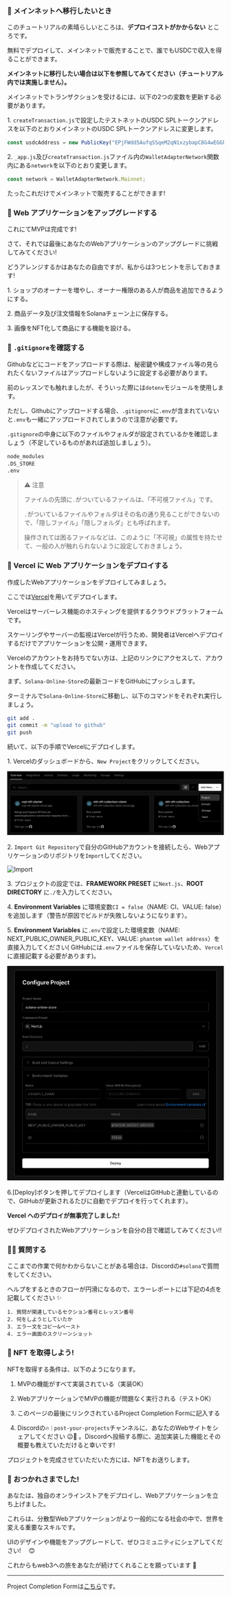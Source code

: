 ### 🚢 メインネットへ移行したいとき

このチュートリアルの素晴らしいところは、**デプロイコストがかからない** ところです。

無料でデプロイして、メインネットで販売することで、誰でもUSDCで収入を得ることができます。

**メインネットに移行したい場合は以下を参照してみてください（チュートリアル内では実施しません）。**

メインネットでトランザクションを受けるには、以下の2つの変数を更新する必要があります。

1\. `createTransaction.js`で設定したテストネットのUSDC SPLトークンアドレスを以下のとおりメインネットのUSDC SPLトークンアドレスに変更します。

```jsx
const usdcAddress = new PublicKey("EPjFWdd5AufqSSqeM2qN1xzybapC8G4wEGGkZwyTDt1v");
```

2\. `_app.js`及び`createTransaction.js`ファイル内の`WalletAdapterNetwork`関数内にある`network`を以下のとおり変更します。

```jsx
const network = WalletAdapterNetwork.Mainnet;
```

たったこれだけでメインネットで販売することができます!


### 🎨 Web アプリケーションをアップグレードする

これにてMVPは完成です!

さて、それでは最後にあなたのWebアプリケーションのアップグレードに挑戦してみてください!

どうアレンジするかはあなたの自由ですが、私からは3つヒントを示しておきます!

1\. ショップのオーナーを増やし、オーナー権限のある人が商品を追加できるようにする。

2\. 商品データ及び注文情報をSolanaチェーン上に保存する。

3\. 画像をNFT化して商品にする機能を設ける。


### 🙉 `.gitignore`を確認する

Githubなどにコードをアップロードする際は、秘密鍵や構成ファイル等の見られたくないファイルはアップロードしないように設定する必要があります。

前のレッスンでも触れましたが、そういった際には`dotenv`モジュールを使用します。

ただし、Githubにアップロードする場合、`.gitignore`に`.env`が含まれていないと`.env`も一緒にアップロードされてしまうので注意が必要です。

`.gitignore`の中身に以下のファイルやフォルダが設定されているかを確認しましょう（不足しているものがあれば追加しましょう）。

```txt
node_modules
.DS_STORE
.env
```

> ⚠️ 注意
>
> ファイルの先頭に`.`がついているファイルは、「不可視ファイル」です。
>
> `.`がついているファイルやフォルダはその名の通り見ることができないので、「隠しファイル」「隠しフォルダ」とも呼ばれます。
>
> 操作されては困るファイルなどは、このように「不可視」の属性を持たせて、一般の人が触れられないように設定しておきましょう。


### 🚀 Vercel に Web アプリケーションをデプロイする

作成したWebアプリケーションをデプロイしてみましょう。

ここでは[Vercel](https://Vercel.com)を用いてデプロイします。

Vercelはサーバーレス機能のホスティングを提供するクラウドプラットフォームです。

スケーリングやサーバーの監視はVercelが行うため、開発者はVercelへデプロイするだけでアプリケーションを公開・運用できます。

Vercelのアカウントをお持ちでない方は、上記のリンクにアクセスして、アカウントを作成してください。

まず、`Solana-Online-Store`の最新コードをGitHubにプッシュします。

ターミナルで`Solana-Online-Store`に移動し、以下のコマンドをそれぞれ実行しましょう。

```bash
git add .
git commit -m "upload to github"
git push
```

続いて、以下の手順でVercelにデプロイします。

1\. Vercelのダッシュボードから、`New Project`をクリックしてください。

![new project](/public/images/Solana-Online-Store/section-4/4_1_1.png)

2\. `Import Git Repository`で自分のGitHubアカウントを接続したら、Webアプリケーションのリポジトリを`Import`してください。

![Import](/public/images/Solana-Online-Store/section-4/4_1_2.png)

3\. プロジェクトの設定では、**FRAMEWORK PRESET** に`Next.js`、**ROOT DIRECTORY** に`./`を入力してください。

4\. **Environment Variables** に環境変数`CI = false`（NAME: CI、VALUE: false）を追加します（警告が原因でビルドが失敗しないようになります）。

5\. **Environment Variables** に`.env`で設定した環境変数（NAME: NEXT_PUBLIC_OWNER_PUBLIC_KEY、VALUE: `phantom wallet address`）を直接入力してください( GitHubには`.env`ファイルを保存していないため、`Vercel`に直接記載する必要があります)。

![Environment Variables1](/public/images/Solana-Online-Store/section-4/4_1_3.png)

6\.[Deploy]ボタンを押してデプロイします（VercelはGitHubと連動しているので、GitHubが更新されるたびに自動でデプロイを行ってくれます）。

**Vercel へのデプロイが無事完了しました!**

ぜひデプロイされたWebアプリケーションを自分の目で確認してみてください!!


### 🙋‍♂️ 質問する

ここまでの作業で何かわからないことがある場合は、Discordの`#solana`で質問をしてください。

ヘルプをするときのフローが円滑になるので、エラーレポートには下記の4点を記載してください ✨

```
1. 質問が関連しているセクション番号とレッスン番号
2. 何をしようとしていたか
3. エラー文をコピー&ペースト
4. エラー画面のスクリーンショット
```


### 🎫 NFT を取得しよう!

NFTを取得する条件は、以下のようになります。

1. MVPの機能がすべて実装されている（実装OK）

2. WebアプリケーションでMVPの機能が問題なく実行される（テストOK）

3. このページの最後にリンクされているProject Completion Formに記入する

4. Discordの`🔥｜post-your-projects`チャンネルに、あなたのWebサイトをシェアしてください 😉🎉 。Discordへ投稿する際に、追加実装した機能とその概要も教えていただけると幸いです!

プロジェクトを完成させていただいた方には、NFTをお送りします。


### 🎉 おつかれさまでした!

あなたは、独自のオンラインストアをデプロイし、Webアプリケーションを立ち上げました。

これらは、分散型Webアプリケーションがより一般的になる社会の中で、世界を変える重要なスキルです。

UIのデザインや機能をアップグレードして、ぜひコミュニティにシェアしてください!　 😊

これからもweb3への旅をあなたが続けてくれることを願っています 🚀

---

Project Completion Formは[こちら](https://airtable.com/shrf1cCtTx0iQuszX)です。
